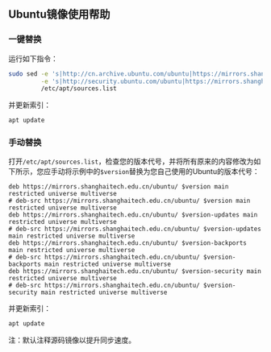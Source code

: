 ## Ubuntu镜像使用帮助

### 一键替换

运行如下指令：

```bash
sudo sed -e 's|http://cn.archive.ubuntu.com/ubuntu|https://mirrors.shanghaitech.edu.cn/ubuntu|g' \
         -e 's|http://security.ubuntu.com/ubuntu|https://mirrors.shanghaitech.edu.cn/ubuntu|g' \
         /etc/apt/sources.list
```

并更新索引：

```bash
apt update
```

### 手动替换

打开`/etc/apt/sources.list`，检查您的版本代号，并将所有原来的内容修改为如下所示，您应手动将示例中的`$version`替换为您自己使用的Ubuntu的版本代号：

```
deb https://mirrors.shanghaitech.edu.cn/ubuntu/ $version main restricted universe multiverse
# deb-src https://mirrors.shanghaitech.edu.cn/ubuntu/ $version main restricted universe multiverse
deb https://mirrors.shanghaitech.edu.cn/ubuntu/ $version-updates main restricted universe multiverse
# deb-src https://mirrors.shanghaitech.edu.cn/ubuntu/ $version-updates main restricted universe multiverse
deb https://mirrors.shanghaitech.edu.cn/ubuntu/ $version-backports main restricted universe multiverse
# deb-src https://mirrors.shanghaitech.edu.cn/ubuntu/ $version-backports main restricted universe multiverse
deb https://mirrors.shanghaitech.edu.cn/ubuntu/ $version-security main restricted universe multiverse
# deb-src https://mirrors.shanghaitech.edu.cn/ubuntu/ $version-security main restricted universe multiverse
```

并更新索引：

```bash
apt update
```

注：默认注释源码镜像以提升同步速度。